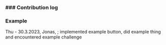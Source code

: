 ### ### Contribution log

### Example
Thu - 30.3.2023, Jonas, <issue link>; implemented example button, did example thing and encountered example challenge
